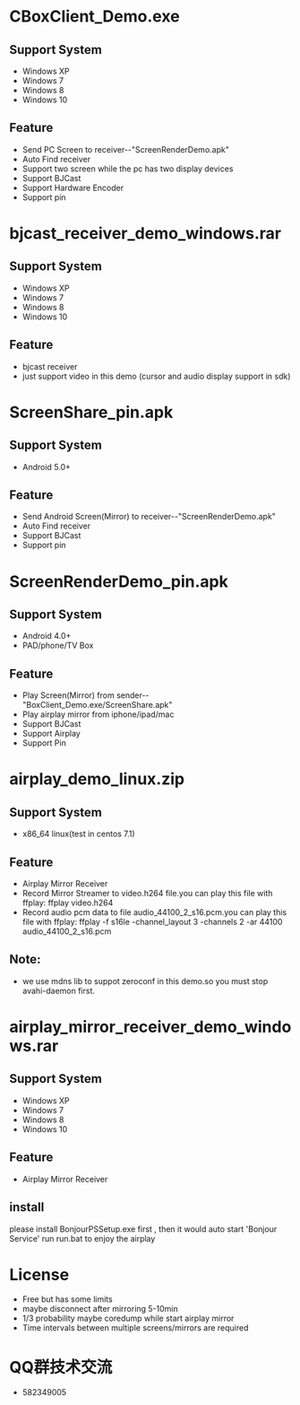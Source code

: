 # CBoxClient_Demo.exe
## Support System
* Windows XP
* Windows 7
* Windows 8
* Windows 10
## Feature
* Send PC Screen to receiver--"ScreenRenderDemo.apk"
* Auto Find receiver
* Support two screen while the pc has two display devices
* Support BJCast
* Support Hardware Encoder
* Support pin


# bjcast_receiver_demo_windows.rar
## Support System
* Windows XP
* Windows 7
* Windows 8
* Windows 10
## Feature
* bjcast receiver
* just support video in this demo (cursor and audio display support in sdk)

# 
# ScreenShare_pin.apk
## Support System
* Android 5.0+
## Feature
* Send Android Screen(Mirror) to receiver--"ScreenRenderDemo.apk"
* Auto Find receiver
* Support BJCast
* Support pin
# 
# ScreenRenderDemo_pin.apk
## Support System
* Android 4.0+
* PAD/phone/TV Box
## Feature
* Play Screen(Mirror) from sender--"BoxClient_Demo.exe/ScreenShare.apk"
* Play airplay mirror from iphone/ipad/mac
* Support BJCast
* Support Airplay
* Support Pin
# 
# airplay_demo_linux.zip
## Support System
* x86_64 linux(test in centos 7.1)
## Feature
* Airplay Mirror Receiver
* Record Mirror Streamer to video.h264 file.you can play this file with ffplay:
  ffplay video.h264 
* Record audio pcm data to file audio_44100_2_s16.pcm.you can play this file with ffplay:
  ffplay -f s16le  -channel_layout 3 -channels 2  -ar 44100 audio_44100_2_s16.pcm
## Note:
* we use mdns lib to suppot zeroconf in this demo.so you must stop avahi-daemon first.

# 
# airplay_mirror_receiver_demo_windows.rar
## Support System
* Windows XP
* Windows 7
* Windows 8
* Windows 10
## Feature
* Airplay Mirror Receiver
## install
please install BonjourPSSetup.exe first , then it would auto start 'Bonjour Service'
run run.bat to enjoy the airplay
# 
# License
* Free but has some limits
* maybe disconnect after mirroring 5-10min
* 1/3 probability maybe coredump while start airplay mirror
* Time intervals between multiple screens/mirrors are required

# QQ群技术交流
* 582349005
